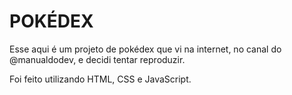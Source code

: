 # POKÉDEX

Esse aqui é um projeto de pokédex que vi na internet, no canal do @manualdodev, e decidi tentar reproduzir.

Foi feito utilizando HTML, CSS e JavaScript.
